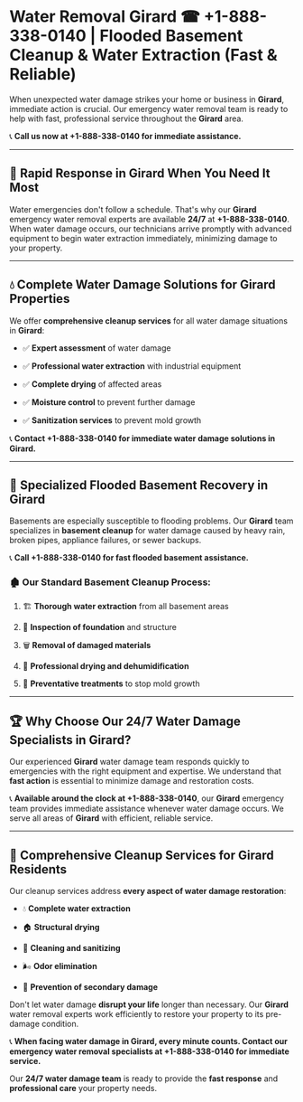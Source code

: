 # Water Removal Girard ☎ +1-888-338-0140 | Flooded Basement Cleanup & Water Extraction (Fast & Reliable)

When unexpected water damage strikes your home or business in **Girard**, immediate action is crucial. Our emergency water removal team is ready to help with fast, professional service throughout the **Girard** area. 

📞 **Call us now at +1-888-338-0140 for immediate assistance.**
---
## 🚀 Rapid Response in Girard When You Need It Most
Water emergencies don't follow a schedule. That's why our **Girard** emergency water removal experts are available **24/7** at **+1-888-338-0140**. When water damage occurs, our technicians arrive promptly with advanced equipment to begin water extraction immediately, minimizing damage to your property.
---
## 💧 Complete Water Damage Solutions for Girard Properties
We offer **comprehensive cleanup services** for all water damage situations in **Girard**:
- ✅ **Expert assessment** of water damage  
- ✅ **Professional water extraction** with industrial equipment  
- ✅ **Complete drying** of affected areas  
- ✅ **Moisture control** to prevent further damage  
- ✅ **Sanitization services** to prevent mold growth  
📞 **Contact +1-888-338-0140 for immediate water damage solutions in Girard.**
---
## 🌊 Specialized Flooded Basement Recovery in Girard
Basements are especially susceptible to flooding problems. Our **Girard** team specializes in **basement cleanup** for water damage caused by heavy rain, broken pipes, appliance failures, or sewer backups. 
📞 **Call +1-888-338-0140 for fast flooded basement assistance.**
### 🏚️ Our Standard Basement Cleanup Process:
1. 🏗️ **Thorough water extraction** from all basement areas  
2. 🔎 **Inspection of foundation** and structure  
3. 🗑️ **Removal of damaged materials**  
4. 💨 **Professional drying and dehumidification**  
5. 🚫 **Preventative treatments** to stop mold growth  
---
## 🏆 Why Choose Our 24/7 Water Damage Specialists in Girard?
Our experienced **Girard** water damage team responds quickly to emergencies with the right equipment and expertise. We understand that **fast action** is essential to minimize damage and restoration costs.
📞 **Available around the clock at +1-888-338-0140**, our **Girard** emergency team provides immediate assistance whenever water damage occurs. We serve all areas of **Girard** with efficient, reliable service.
---
## 🧹 Comprehensive Cleanup Services for Girard Residents
Our cleanup services address **every aspect of water damage restoration**:
- 💧 **Complete water extraction**  
- 🏠 **Structural drying**  
- 🧼 **Cleaning and sanitizing**  
- 🌬️ **Odor elimination**  
- 🚫 **Prevention of secondary damage**  
Don't let water damage **disrupt your life** longer than necessary. Our **Girard** water removal experts work efficiently to restore your property to its pre-damage condition.
📞 **When facing water damage in Girard, every minute counts. Contact our emergency water removal specialists at +1-888-338-0140 for immediate service.**
Our **24/7 water damage team** is ready to provide the **fast response** and **professional care** your property needs.
